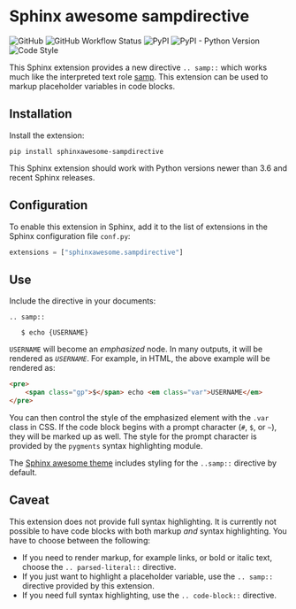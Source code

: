 # Sphinx awesome sampdirective

![GitHub](https://img.shields.io/github/license/kai687/sphinxawesome-sampdirective?color=blue&style=for-the-badge)
![GitHub Workflow Status](https://img.shields.io/github/workflow/status/kai687/sphinxawesome-sampdirective/Run%20unit%20tests?style=for-the-badge)
![PyPI](https://img.shields.io/pypi/v/sphinxawesome-sampdirective?style=for-the-badge)
![PyPI - Python Version](https://img.shields.io/pypi/pyversions/sphinxawesome-sampdirective?style=for-the-badge)
![Code Style](https://img.shields.io/badge/Code%20Style-Black-000000?style=for-the-badge)

This Sphinx extension provides a new directive `.. samp::` which works much like the
interpreted text role
[samp](https://www.sphinx-doc.org/en/master/usage/restructuredtext/roles.html#role-samp).
This extension can be used to markup placeholder variables in code blocks.

## Installation

Install the extension:

```console
pip install sphinxawesome-sampdirective
```

This Sphinx extension should work with Python versions newer than 3.6 and recent Sphinx
releases.

## Configuration

To enable this extension in Sphinx, add it to the list of extensions in the Sphinx
configuration file `conf.py`:

```python
extensions = ["sphinxawesome.sampdirective"]
```

## Use

Include the directive in your documents:

```
.. samp::

   $ echo {USERNAME}
```

`USERNAME` will become an _emphasized_ node. In many outputs, it will be rendered as
_`USERNAME`_. For example, in HTML, the above example will be rendered as:

```HTML
<pre>
    <span class="gp">$</span> echo <em class="var">USERNAME</em>
</pre>
```

You can then control the style of the emphasized element with the `.var` class in CSS.
If the code block begins with a prompt character (`#`, `$`, or `~`), they will be marked
up as well. The style for the prompt character is provided by the `pygments` syntax
highlighting module.

The [Sphinx awesome theme](https://github.com/kai687/sphinxawesome-theme) includes
styling for the `..samp::` directive by default.

## Caveat

This extension does not provide full syntax highlighting. It is currently not possible
to have code blocks with both markup _and_ syntax highlighting. You have to choose between the following: 

- If you need to render markup, for example links, or bold or italic text, choose the `.. parsed-literal::` directive. 
- If you just want to highlight a placeholder variable, use the `.. samp::` directive provided by this extension. 
- If you need full syntax highlighting, use the `.. code-block::` directive.
